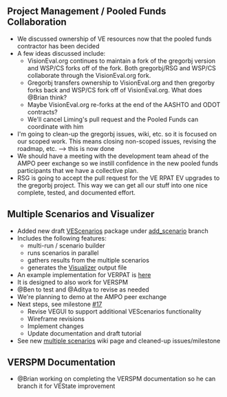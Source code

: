 
## Project Management  / Pooled Funds Collaboration
  - We discussed ownership of VE resources now that the pooled funds contractor has been decided
  - A few ideas discussed include:
    - VisionEval.org continues to maintain a fork of the gregorbj version and WSP/CS forks off of the fork.  Both gregorbj/RSG and WSP/CS collaborate through the VisionEval.org fork.
    - Gregorbj transfers ownership to VisionEval.org and then gregorby forks back and WSP/CS fork off of VisionEval.org.  What does @Brian think?
    - Maybe VisionEval.org re-forks at the end of the AASHTO and ODOT contracts?
    - We'll cancel Liming's pull request and the Pooled Funds can coordinate with him 
  - I'm going to clean-up the gregorbj issues, wiki, etc. so it is focused on our scoped work.  This means closing non-scoped issues, revising the roadmap, etc.  --> this is now done
  - We should have a meeting with the development team ahead of the AMPO peer exchange so we instill confidence in the new pooled funds participants that we have a collective plan.
  - RSG is going to accept the pull request for the VE RPAT EV upgrades to the gregorbj project.  This way we can get all our stuff into one nice complete, tested, and documented effort.

## Multiple Scenarios and Visualizer
  - Added new draft [VEScenarios](https://github.com/gregorbj/VisionEval/tree/add_scenario/sources/modules/VEScenario) package under [add_scenario](https://github.com/gregorbj/VisionEval/tree/add_scenario) branch
  - Includes the following features:
    - multi-run / scenario builder
    - runs scenarios in parallel 
    - gathers results from the multiple scenarios
    - generates the [Visualizer](https://github.com/gregorbj/RPAT_Viewer_Pilot) output file
  - An example implementation for VERPAT is [here](https://github.com/gregorbj/VisionEval/tree/add_scenario/sources/models/VERPAT_Scenarios)
  - It is designed to also work for VERSPM
  - @Ben to test and @Aditya to revise as needed
  - We're planning to demo at the AMPO peer exchange
  - Next steps, see milestone [#17](https://github.com/gregorbj/VisionEval/milestone/17)
    - Revise VEGUI to support additional VEScenarios functionality
    - Wireframe revisions
    - Implement changes
    - Update documentation and draft tutorial
  - See new [multiple scenarios](https://github.com/gregorbj/VisionEval/wiki/Multiple-Scenarios) wiki page and cleaned-up issues/milestone
## VERSPM Documentation
  - @Brian working on completing the VERSPM documentation so he can branch it for VEState improvement